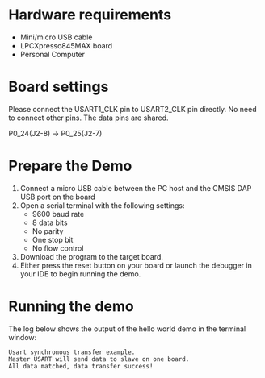 Hardware requirements
=====================
- Mini/micro USB cable
- LPCXpresso845MAX board
- Personal Computer

Board settings
============
Please connect the USART1_CLK pin to USART2_CLK pin directly.
No need to connect other pins. The data pins are shared.

P0_24(J2-8) -> P0_25(J2-7)

Prepare the Demo
===============
1.  Connect a micro USB cable between the PC host and the CMSIS DAP USB port on the board
2.  Open a serial terminal with the following settings:
    - 9600 baud rate
    - 8 data bits
    - No parity
    - One stop bit
    - No flow control
3.  Download the program to the target board.
4.  Either press the reset button on your board or launch the debugger in your IDE to begin running the demo.

Running the demo
================
The log below shows the output of the hello world demo in the terminal window:
~~~~~~~~~~~~~~~~~~~~~~~~~~~~~~~~~~~
Usart synchronous transfer example.
Master USART will send data to slave on one board.
All data matched, data transfer success!

~~~~~~~~~~~~~~~~~~~~~~~~~~~~~~~~~~~
